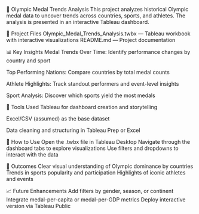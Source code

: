 🏅 Olympic Medal Trends Analysis
This project analyzes historical Olympic medal data to uncover trends across countries, sports, and athletes. The analysis is presented in an interactive Tableau dashboard.

📁 Project Files
Olympic_Medal_Trends_Analysis.twbx — Tableau workbook with interactive visualizations
README.md — Project documentation

📊 Key Insights
Medal Trends Over Time: Identify performance changes by country and sport

Top Performing Nations: Compare countries by total medal counts

Athlete Highlights: Track standout performers and event-level insights

Sport Analysis: Discover which sports yield the most medals

🔧 Tools Used
Tableau for dashboard creation and storytelling

Excel/CSV (assumed) as the base dataset

Data cleaning and structuring in Tableau Prep or Excel

🚀 How to Use
Open the .twbx file in Tableau Desktop
Navigate through the dashboard tabs to explore visualizations
Use filters and dropdowns to interact with the data

📌 Outcomes
Clear visual understanding of Olympic dominance by countries
Trends in sports popularity and participation
Highlights of iconic athletes and events

📈 Future Enhancements
Add filters by gender, season, or continent
Integrate medal-per-capita or medal-per-GDP metrics
Deploy interactive version via Tableau Public


